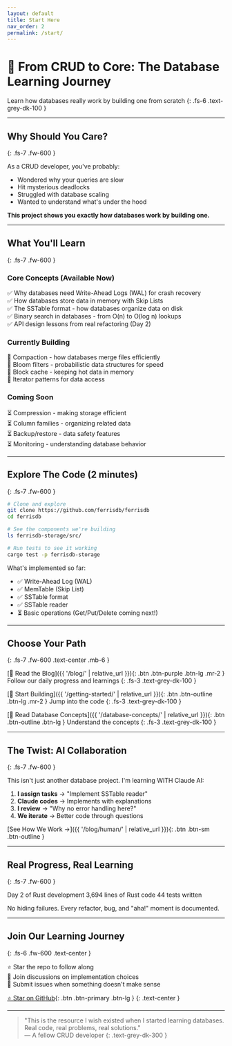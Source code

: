 ```yaml
---
layout: default
title: Start Here
nav_order: 2
permalink: /start/
---
```


# 🚀 From CRUD to Core: The Database Learning Journey

Learn how databases really work by building one from scratch
{: .fs-6 .text-grey-dk-100 }

---

## Why Should You Care?

{: .fs-7 .fw-600 }

As a CRUD developer, you've probably:

- Wondered why your queries are slow
- Hit mysterious deadlocks
- Struggled with database scaling
- Wanted to understand what's under the hood

**This project shows you exactly how databases work by building one.**

---

## What You'll Learn

{: .fs-7 .fw-600 }

### Core Concepts (Available Now)

✅ Why databases need Write-Ahead Logs (WAL) for crash recovery  
✅ How databases store data in memory with Skip Lists  
✅ The SSTable format - how databases organize data on disk  
✅ Binary search in databases - from O(n) to O(log n) lookups  
✅ API design lessons from real refactoring (Day 2)

### Currently Building

🚧 Compaction - how databases merge files efficiently  
🚧 Bloom filters - probabilistic data structures for speed  
🚧 Block cache - keeping hot data in memory  
🚧 Iterator patterns for data access

### Coming Soon

⏳ Compression - making storage efficient  
⏳ Column families - organizing related data  
⏳ Backup/restore - data safety features  
⏳ Monitoring - understanding database behavior

---

## Explore The Code (2 minutes)

{: .fs-7 .fw-600 }

```bash
# Clone and explore
git clone https://github.com/ferrisdb/ferrisdb
cd ferrisdb

# See the components we're building
ls ferrisdb-storage/src/

# Run tests to see it working
cargo test -p ferrisdb-storage
```

What's implemented so far:

- ✅ Write-Ahead Log (WAL)
- ✅ MemTable (Skip List)
- ✅ SSTable format
- ✅ SSTable reader
- ⏳ Basic operations (Get/Put/Delete coming next!)

---

## Choose Your Path

{: .fs-7 .fw-600 .text-center .mb-6 }

[📖 Read the Blog]({{ '/blog/' | relative_url }}){: .btn .btn-purple .btn-lg .mr-2 }
Follow our daily progress and learnings
{: .fs-3 .text-grey-dk-100 }

[🔧 Start Building]({{ '/getting-started/' | relative_url }}){: .btn .btn-outline .btn-lg .mr-2 }
Jump into the code
{: .fs-3 .text-grey-dk-100 }

[🤔 Read Database Concepts]({{ '/database-concepts/' | relative_url }}){: .btn .btn-outline .btn-lg }
Understand the concepts
{: .fs-3 .text-grey-dk-100 }

---

## The Twist: AI Collaboration

{: .fs-7 .fw-600 }

This isn't just another database project. I'm learning WITH Claude AI:

1. **I assign tasks** → "Implement SSTable reader"
2. **Claude codes** → Implements with explanations
3. **I review** → "Why no error handling here?"
4. **We iterate** → Better code through questions

[See How We Work →]({{ '/blog/human/' | relative_url }}){: .btn .btn-sm .btn-outline }

---

## Real Progress, Real Learning

{: .fs-7 .fw-600 }

<div class="text-center my-4">
  <span class="fs-2 fw-700 text-purple-300">Day 2</span> of Rust development
  <span class="fs-2 fw-700 text-purple-300 ml-4">3,694</span> lines of Rust code
  <span class="fs-2 fw-700 text-purple-300 ml-4">44</span> tests written
</div>

No hiding failures. Every refactor, bug, and "aha!" moment is documented.

---

## Join Our Learning Journey

{: .fs-6 .fw-600 .text-center }

⭐ Star the repo to follow along  
💬 Join discussions on implementation choices  
🐛 Submit issues when something doesn't make sense

[⭐ Star on GitHub](https://github.com/ferrisdb/ferrisdb){: .btn .btn-primary .btn-lg }
{: .text-center }

---

> "This is the resource I wish existed when I started learning databases. Real code, real problems, real solutions."  
> — A fellow CRUD developer
> {: .text-grey-dk-300 }

